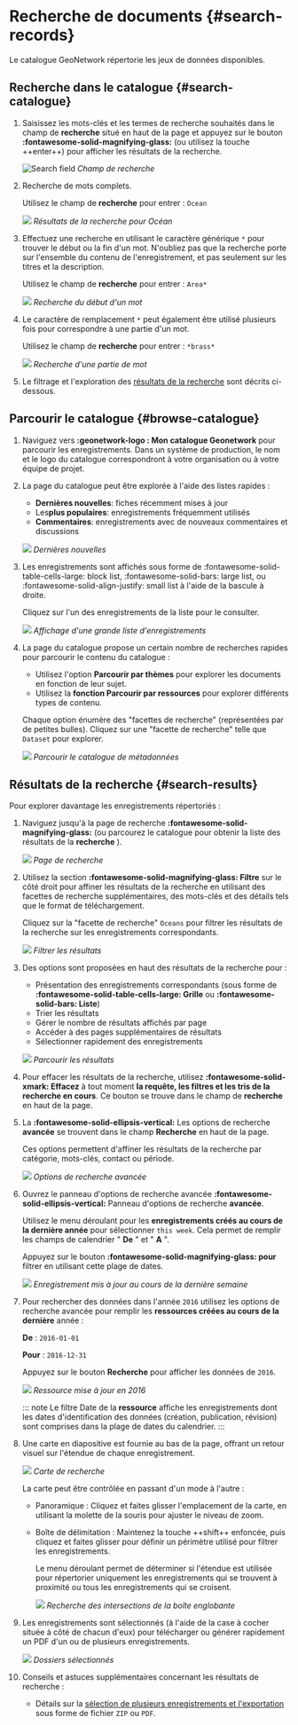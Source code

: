 # Recherche de documents {#search-records}

Le catalogue GeoNetwork répertorie les jeux de données disponibles.

## Recherche dans le catalogue {#search-catalogue}

1.  Saisissez les mots-clés et les termes de recherche souhaités dans le champ de **recherche** situé en haut de la page et appuyez sur le bouton **:fontawesome-solid-magnifying-glass:** (ou utilisez la touche ++enter++) pour afficher les résultats de la recherche.

    ![Search field](img/search.png) *Champ de recherche*

2.  Recherche de mots complets.

    Utilisez le champ de **recherche** pour entrer : `Ocean`

    ![](img/search_results.png) *Résultats de la recherche pour Océan*

3.  Effectuez une recherche en utilisant le caractère générique `*` pour trouver le début ou la fin d\'un mot. N\'oubliez pas que la recherche porte sur l\'ensemble du contenu de l\'enregistrement, et pas seulement sur les titres et la description.

    Utilisez le champ de **recherche** pour entrer : `Area*`

    ![](img/search_wildcard.png) *Recherche du début d\'un mot*

4.  Le caractère de remplacement `*` peut également être utilisé plusieurs fois pour correspondre à une partie d\'un mot.

    Utilisez le champ de **recherche** pour entrer : `*brass*`

    ![](img/search_partial.png) *Recherche d\'une partie de mot*

5.  Le filtrage et l\'exploration des [résultats de la recherche](#search-results) sont décrits ci-dessous.

## Parcourir le catalogue {#browse-catalogue}

1.  Naviguez vers **:geonetwork-logo : Mon catalogue Geonetwork** pour parcourir les enregistrements. Dans un système de production, le nom et le logo du catalogue correspondront à votre organisation ou à votre équipe de projet.

2.  La page du catalogue peut être explorée à l\'aide des listes rapides :

    -   **Dernières nouvelles**: fiches récemment mises à jour
    -   Les**plus populaires**: enregistrements fréquemment utilisés
    -   **Commentaires**: enregistrements avec de nouveaux commentaires et discussions

    ![](img/browse_latest.png) *Dernières nouvelles*

3.  Les enregistrements sont affichés sous forme de :fontawesome-solid-table-cells-large: block list, :fontawesome-solid-bars: large list, ou :fontawesome-solid-align-justify: small list à l\'aide de la bascule à droite.

    Cliquez sur l\'un des enregistrements de la liste pour le consulter.

    ![](img/browse_large_list.png) *Affichage d\'une grande liste d\'enregistrements*

4.  La page du catalogue propose un certain nombre de recherches rapides pour parcourir le contenu du catalogue :

    -   Utilisez l\'option **Parcourir par thèmes** pour explorer les documents en fonction de leur sujet.
    -   Utilisez la **fonction Parcourir par ressources** pour explorer différents types de contenu.

    Chaque option énumère des \"facettes de recherche\" (représentées par de petites bulles). Cliquez sur une \"facette de recherche\" telle que `Dataset` pour explorer.

    ![](img/browse.png) *Parcourir le catalogue de métadonnées*

## Résultats de la recherche {#search-results}

Pour explorer davantage les enregistrements répertoriés :

1.  Naviguez jusqu\'à la page de recherche **:fontawesome-solid-magnifying-glass:** (ou parcourez le catalogue pour obtenir la liste des résultats de la **recherche** ).

    ![](img/search_page.png) *Page de recherche*

2.  Utilisez la section **:fontawesome-solid-magnifying-glass: Filtre** sur le côté droit pour affiner les résultats de la recherche en utilisant des facettes de recherche supplémentaires, des mots-clés et des détails tels que le format de téléchargement.

    Cliquez sur la \"facette de recherche\" `Oceans` pour filtrer les résultats de la recherche sur les enregistrements correspondants.

    ![](img/results_filter.png) *Filtrer les résultats*

3.  Des options sont proposées en haut des résultats de la recherche pour :

    -   Présentation des enregistrements correspondants (sous forme de **:fontawesome-solid-table-cells-large: Grille** ou **:fontawesome-solid-bars: Liste**)
    -   Trier les résultats
    -   Gérer le nombre de résultats affichés par page
    -   Accéder à des pages supplémentaires de résultats
    -   Sélectionner rapidement des enregistrements

    ![](img/browse_results.png) *Parcourir les résultats*

4.  Pour effacer les résultats de la recherche, utilisez **:fontawesome-solid-xmark: Effacez** à tout moment **la requête, les filtres et les tris de la recherche en cours**. Ce bouton se trouve dans le champ de **recherche** en haut de la page.

5.  La **:fontawesome-solid-ellipsis-vertical:** Les options de recherche **avancée** se trouvent dans le champ **Recherche** en haut de la page.

    Ces options permettent d\'affiner les résultats de la recherche par catégorie, mots-clés, contact ou période.

    ![](img/search_advanced.png) *Options de recherche avancée*

6.  Ouvrez le panneau d\'options de recherche avancée **:fontawesome-solid-ellipsis-vertical:** Panneau d\'options de recherche **avancée**.

    Utilisez le menu déroulant pour les **enregistrements créés au cours de la dernière année** pour sélectionner `this week`. Cela permet de remplir les champs de calendrier \" **De** \" et \" **A** \".

    Appuyez sur le bouton **:fontawesome-solid-magnifying-glass: pour** filtrer en utilisant cette plage de dates.

    ![](img/search_record_creation.png) *Enregistrement mis à jour au cours de la dernière semaine*

7.  Pour rechercher des données dans l\'année `2016` utilisez les options de recherche avancée pour remplir les **ressources créées au cours de la dernière** année :

    **De**
    :   `2016-01-01`

    **Pour**
    :   `2016-12-31`

    Appuyez sur le bouton **Recherche** pour afficher les données de `2016`.

    ![](img/search_resource_2016.png) *Ressource mise à jour en 2016*

    ::: note
    Le filtre Date de la **ressource** affiche les enregistrements dont les dates d\'identification des données (création, publication, révision) sont comprises dans la plage de dates du calendrier.
    :::

8.  Une carte en diapositive est fournie au bas de la page, offrant un retour visuel sur l\'étendue de chaque enregistrement.

    ![](img/search_map.png) *Carte de recherche*

    La carte peut être contrôlée en passant d\'un mode à l\'autre :

    -   Panoramique : Cliquez et faites glisser l\'emplacement de la carte, en utilisant la molette de la souris pour ajuster le niveau de zoom.

    -   Boîte de délimitation : Maintenez la touche ++shift++ enfoncée, puis cliquez et faites glisser pour définir un périmètre utilisé pour filtrer les enregistrements.

        Le menu déroulant permet de déterminer si l\'étendue est utilisée pour répertorier uniquement les enregistrements qui se trouvent à proximité ou tous les enregistrements qui se croisent.

        ![](img/search_map_bbox.png) *Recherche des intersections de la boîte englobante*

9.  Les enregistrements sont sélectionnés (à l\'aide de la case à cocher située à côté de chacun d\'eux) pour télécharger ou générer rapidement un PDF d\'un ou de plusieurs enregistrements.

    ![](img/browse_selection.png) *Dossiers sélectionnés*

10. Conseils et astuces supplémentaires concernant les résultats de recherche :

    -   Détails sur la [sélection de plusieurs enregistrements et l\'exportation](download.md#download-from-search-results) sous forme de fichier `ZIP` ou `PDF`.

